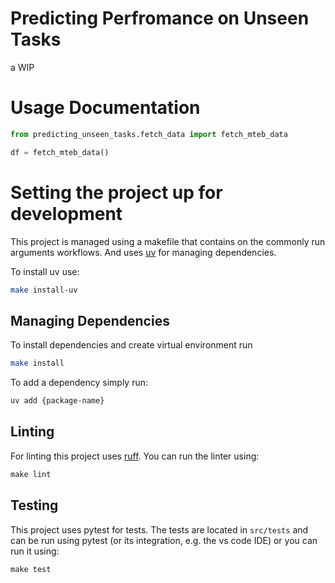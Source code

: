 # Predicting Perfromance on Unseen Tasks

a WIP

# Usage Documentation

```py
from predicting_unseen_tasks.fetch_data import fetch_mteb_data

df = fetch_mteb_data()
```


# Setting the project up for development

This project is managed using a makefile that contains on the commonly run arguments workflows. And uses [uv](https://docs.astral.sh/uv/) for managing
dependencies.

To install uv use:
```bash
make install-uv
```

## Managing Dependencies

To install dependencies and create virtual environment run
```bash
make install
```

To add a dependency simply run:

```bash
uv add {package-name}
```

## Linting
For linting this project uses [ruff](https://docs.astral.sh/ruff/). You can run the linter using:

```py
make lint
```

## Testing

This project uses pytest for tests. The tests are located in `src/tests` and can be run using pytest (or its integration, e.g. the vs code IDE) or you
can run it using:

```py
make test
```
